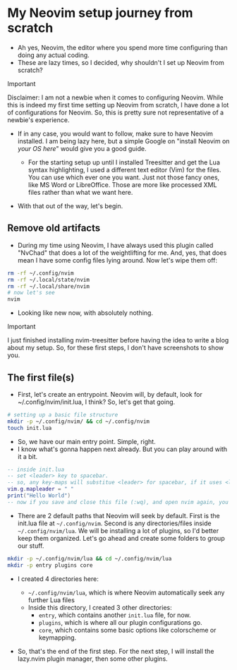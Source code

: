 # My Neovim setup journey from scratch

- Ah yes, Neovim, the editor where you spend more time configuring than doing any actual coding.
- These are lazy times, so I decided, why shouldn't I set up Neovim from scratch?

> [!IMPORTANT]
> Disclaimer: I am not a newbie when it comes to configuring Neovim. While this is indeed my first
> time setting up Neovim from scratch, I have done a lot of configurations for Neovim. So, this is
> pretty sure not representative of a newbie's experience.

- If in any case, you would want to follow, make sure to have Neovim installed. I am being lazy here,
but a simple Google on "install Neovim on _your OS here_" would give you a good guide.
  - For the starting setup up until I installed Treesitter and get the Lua syntax highlighting, I used
a different text editor (Vim) for the files. You can use which ever one you want. Just not those fancy ones,
like MS Word or LibreOffice. Those are more like processed XML files rather than what we want here.

- With that out of the way, let's begin.

## Remove old artifacts

- During my time using Neovim, I have always used this plugin called "NvChad" that does a lot of the
weightlifting for me. And, yes, that does mean I have some config files lying around. Now let's wipe
them off:

```bash
rm -rf ~/.config/nvim
rm -rf ~/.local/state/nvim
rm -rf ~/.local/share/nvim
# now let's see
nvim
```

- Looking like new now, with absolutely nothing.

> [!IMPORTANT]
> I just finished installing nvim-treesitter before having the idea to write a blog about my setup. So,
> for these first steps, I don't have screenshots to show you.
>

## The first file(s)

- First, let's create an entrypoint. Neovim will, by default, look for ~/.config/nvim/init.lua, I think?
So, let's get that going.

```bash
# setting up a basic file structure
mkdir -p ~/.config/nvim/ && cd ~/.config/nvim
touch init.lua
```

- So, we have our main entry point. Simple, right.
- I know what's gonna happen next already. But you can play around with it a bit.

```lua
-- inside init.lua
-- set <leader> key to spacebar.
-- so, any key-maps will substitue <leader> for spacebar, if it uses <leader>.
vim.g.mapleader = " "
print("Hello World")
-- now if you save and close this file (:wq), and open nvim again, you're gonna see a nice "Hello world"
```

- There are 2 default paths that Neovim will seek by default. First is the init.lua file at `~/.config/nvim`. Second is
any directories/files inside `~/.config/nvim/lua`. We will be installing a lot of plugins, so I'd better keep them
organized. Let's go ahead and create some folders to group our stuff.

```bash
mkdir -p ~/.config/nvim/lua && cd ~/.config/nvim/lua
mkdir -p entry plugins core
```

- I created 4 directories here:
  - `~/.config/nvim/lua`, which is where Neovim automatically seek any further Lua files
  - Inside this directory, I created 3 other directories:
    - `entry`, which contains another `init.lua` file, for now.
    - `plugins`, which is where all our plugin configurations go.
    - `core`, which contains some basic options like colorscheme or keymapping.

- So, that's the end of the first step. For the next step, I will install the lazy.nvim plugin manager, then some other
plugins.
